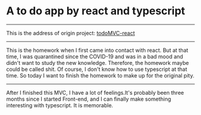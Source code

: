 # A to do app by react and typescript

***

This is the address of origin project: [todoMVC-react](https://todomvc.com/examples/react/#/)

***

This is the homework when I first came into contact with react.
But at that time, I was quarantined since the COVID-19 and was in a bad mood and didn't want to study the new knowledge.
Therefore, the homework maybe could be called shit. Of course, I don't know how to use typescript at that time. So today I want to finish the homework to make up for the original pity.

***

After I finished this MVC, I have a lot of feelings.It's probably been three months since I started Front-end, and I can finally make something interesting with typescript. It is memorable.
